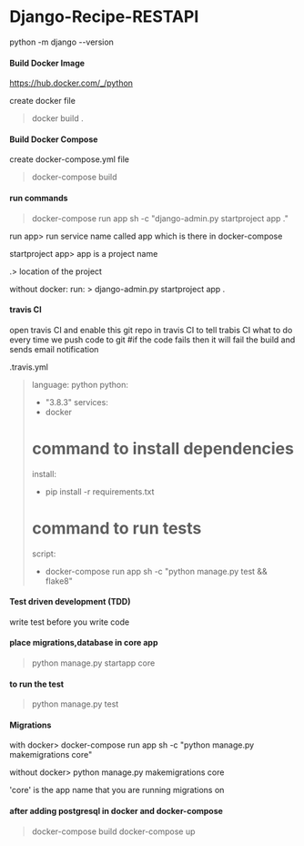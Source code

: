 # Django-Recipe-RESTAPI
python -m django --version

#### Build Docker Image
https://hub.docker.com/_/python

create docker file 
> docker build .

#### Build Docker Compose
create docker-compose.yml file
>docker-compose build

#### run commands
> docker-compose run app sh -c "django-admin.py startproject app ."

run app> run service name called app which is there in docker-compose

startproject app> app is a project name

.> location of the project

without docker: run: > django-admin.py startproject app .

#### travis CI
open travis CI and enable this git repo in travis CI
to tell trabis CI what to do every time we push code to git
#if the code fails then it will fail the build and sends email notification

.travis.yml
> language: python
> python:
>   - "3.8.3"
> services:
>   - docker 
> # command to install dependencies
> install:
>   - pip install -r requirements.txt
> # command to run tests
> script:
>   - docker-compose run app sh -c "python manage.py test && flake8"

#### Test driven development (TDD)
write test before you write code

#### place migrations,database in core app
>python manage.py startapp core

#### to run the test 
> python manage.py test

#### Migrations
with docker> docker-compose run app sh -c "python manage.py makemigrations core"

without docker> python manage.py makemigrations core

'core' is the app name that you are running migrations on

#### after adding postgresql in docker and docker-compose
> docker-compose build
> docker-compose up
